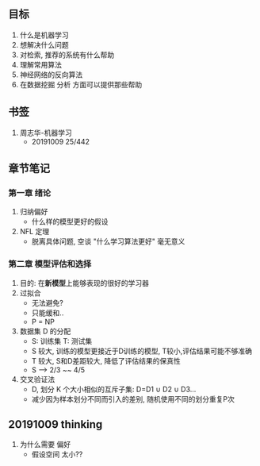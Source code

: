 ## 目标
1. 什么是机器学习
2. 想解决什么问题
3. 对检索, 推荐的系统有什么帮助
3. 理解常用算法
3. 神经网络的反向算法
1. 在数据挖掘 分析 方面可以提供那些帮助


## 书签 
1. 周志华-机器学习 
	- 20191009 25/442
		
## 章节笔记

### 第一章 绪论
1. 归纳偏好
	- 什么样的模型更好的假设
2. NFL 定理
	- 脱离具体问题, 空谈 "什么学习算法更好" 毫无意义
	
### 第二章 模型评估和选择
1. 目的: 在**新模型**上能够表现的很好的学习器
2. 过拟合
	- 无法避免?
	- 只能缓和..
	- P = NP
3. 数据集 D 的分配
	- S: 训练集 T: 测试集
	- S 较大, 训练的模型更接近于D训练的模型, T较小,评估结果可能不够准确
	- T 较大, S和D差距较大, 降低了评估结果的保真性
	- S --> 2/3 ~~ 4/5
4. 交叉验证法
	- D, 划分 K 个大小相似的互斥子集: D=D1 ∪ D2 ∪ D3...
	- 减少因为样本划分不同而引入的差别, 随机使用不同的划分重复P次

## 20191009 thinking
1. 为什么需要 偏好
	- 假设空间 太小??
	